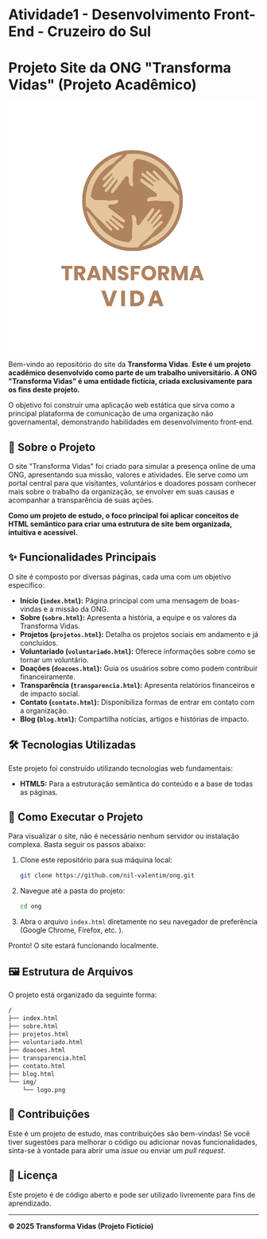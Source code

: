 # Atividade1 - Desenvolvimento Front-End - Cruzeiro do Sul
# Projeto Site da ONG "Transforma Vidas" (Projeto Acadêmico)

![Logo da ONG Transforma Vidas](img/logo.png)

Bem-vindo ao repositório do site da **Transforma Vidas**. **Este é um projeto acadêmico desenvolvido como parte de um trabalho universitário. A ONG "Transforma Vidas" é uma entidade fictícia, criada exclusivamente para os fins deste projeto.**

O objetivo foi construir uma aplicação web estática que sirva como a principal plataforma de comunicação de uma organização não governamental, demonstrando habilidades em desenvolvimento front-end.

## 📜 Sobre o Projeto

O site "Transforma Vidas" foi criado para simular a presença online de uma ONG, apresentando sua missão, valores e atividades. Ele serve como um portal central para que visitantes, voluntários e doadores possam conhecer mais sobre o trabalho da organização, se envolver em suas causas e acompanhar a transparência de suas ações.

**Como um projeto de estudo, o foco principal foi aplicar conceitos de HTML semântico para criar uma estrutura de site bem organizada, intuitiva e acessível.**

## ✨ Funcionalidades Principais

O site é composto por diversas páginas, cada uma com um objetivo específico:

*   **Início (`index.html`):** Página principal com uma mensagem de boas-vindas e a missão da ONG.
*   **Sobre (`sobre.html`):** Apresenta a história, a equipe e os valores da Transforma Vidas.
*   **Projetos (`projetos.html`):** Detalha os projetos sociais em andamento e já concluídos.
*   **Voluntariado (`voluntariado.html`):** Oferece informações sobre como se tornar um voluntário.
*   **Doações (`doacoes.html`):** Guia os usuários sobre como podem contribuir financeiramente.
*   **Transparência (`transparencia.html`):** Apresenta relatórios financeiros e de impacto social.
*   **Contato (`contato.html`):** Disponibiliza formas de entrar em contato com a organização.
*   **Blog (`blog.html`):** Compartilha notícias, artigos e histórias de impacto.

## 🛠️ Tecnologias Utilizadas

Este projeto foi construído utilizando tecnologias web fundamentais:

*   **HTML5:** Para a estruturação semântica do conteúdo e a base de todas as páginas.

## 🚀 Como Executar o Projeto

Para visualizar o site, não é necessário nenhum servidor ou instalação complexa. Basta seguir os passos abaixo:

1.  Clone este repositório para sua máquina local:
    ```bash
    git clone https://github.com/nil-valentim/ong.git
    ```
2.  Navegue até a pasta do projeto:
    ```bash
    cd ong
    ```
3.  Abra o arquivo `index.html` diretamente no seu navegador de preferência (Google Chrome, Firefox, etc. ).

Pronto! O site estará funcionando localmente.

## 🖼️ Estrutura de Arquivos

O projeto está organizado da seguinte forma:

```
/
├── index.html
├── sobre.html
├── projetos.html
├── voluntariado.html
├── doacoes.html
├── transparencia.html
├── contato.html
├── blog.html
└── img/
    └── logo.png
```

## 🤝 Contribuições

Este é um projeto de estudo, mas contribuições são bem-vindas! Se você tiver sugestões para melhorar o código ou adicionar novas funcionalidades, sinta-se à vontade para abrir uma *issue* ou enviar um *pull request*.

## 📄 Licença

Este projeto é de código aberto e pode ser utilizado livremente para fins de aprendizado.

---
**© 2025 Transforma Vidas (Projeto Fictício)**
